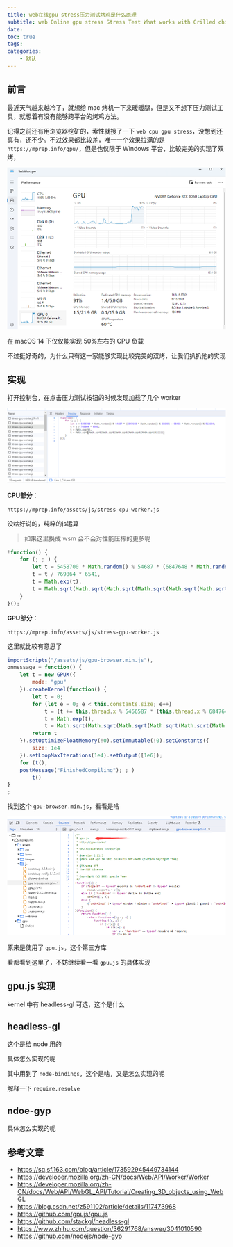 ```yaml
---
title: web在线gpu stress压力测试烤鸡是什么原理
subtitle: web Online gpu stress Stress Test What works with Grilled chicken
date: 
toc: true
tags: 
categories: 
    - 默认
---
```


## 前言
最近天气越来越冷了，就想给 mac 烤机一下来暖暖腿，但是又不想下压力测试工具，就想着有没有能够跨平台的烤鸡方法。

记得之前还有用浏览器挖矿的，索性就搜了一下 `web cpu gpu stress`，没想到还真有，还不少。不过效果都比较差，唯一一个效果拉满的是 `https://mprep.info/gpu/`，但是也仅限于 Windows 平台，比较完美的实现了双烤，

![16965165614991696516560765.png](https://raw.githubusercontent.com/james-curtis/james-curtis.github.io/main/static/images/16965165614991696516560765.png)

在 macOS 14 下仅仅能实现 50%左右的 CPU 负载

不过挺好奇的，为什么只有这一家能够实现比较完美的双烤，让我们扒扒他的实现

## 实现

打开控制台，在点击压力测试按钮的时候发现加载了几个 worker

![16965168514981696516850855.png](https://raw.githubusercontent.com/james-curtis/james-curtis.github.io/main/static/images/16965168514981696516850855.png)

**CPU部分**：

`https://mprep.info/assets/js/stress-cpu-worker.js`

没啥好说的，纯粹的js运算

> 如果这里换成 wsm 会不会对性能压榨的更多呢

```js
!function() {
    for (; ; ) {
        let t = 5458700 * Math.random() % 54687 * (6847648 * Math.random() % 68648) - 98468 * Math.random() % 513684;
        t = t / 769864 * 6541,
        t = Math.exp(t),
        t = Math.sqrt(Math.sqrt(Math.sqrt(Math.sqrt(Math.sqrt(Math.sqrt(t))))))
    }
}();
```

**GPU部分**：

`https://mprep.info/assets/js/stress-gpu-worker.js`

这里就比较有意思了

```js
importScripts("/assets/js/gpu-browser.min.js"),
onmessage = function() {
    let t = new GPUX({
        mode: "gpu"
    }).createKernel(function() {
        let t = 0;
        for (let e = 0; e < this.constants.size; e++)
            t = (t += this.thread.x % 5466587 * (this.thread.x % 6847648) - this.thread.x % 51374684) / (this.thread.x % 9769864) * 6541,
            t = Math.exp(t),
            t = Math.sqrt(Math.sqrt(Math.sqrt(Math.sqrt(Math.sqrt(Math.sqrt(t))))));
        return t
    }).setOptimizeFloatMemory(!0).setImmutable(!0).setConstants({
        size: 1e4
    }).setLoopMaxIterations(1e4).setOutput([1e6]);
    for (t(),
    postMessage("FinishedCompiling"); ; )
        t()
}
;
```

找到这个 `gpu-browser.min.js`，看看是啥

![16965170325071696517032336.png](https://raw.githubusercontent.com/james-curtis/james-curtis.github.io/main/static/images/16965170325071696517032336.png)

原来是使用了 `gpu.js`，这个第三方库

看都看到这里了，不妨继续看一看 `gpu.js` 的具体实现

## gpu.js 实现




kernel 中有 headless-gl 可选，这个是什么

## headless-gl

这个是给 node 用的

具体怎么实现的呢

其中用到了 `node-bindings`，这个是啥，又是怎么实现的呢

解释一下 `require.resolve`

## ndoe-gyp

具体怎么实现的呢

## 参考文章
- https://sq.sf.163.com/blog/article/173592945449734144
- https://developer.mozilla.org/zh-CN/docs/Web/API/Worker/Worker
- https://developer.mozilla.org/zh-CN/docs/Web/API/WebGL_API/Tutorial/Creating_3D_objects_using_WebGL
- https://blog.csdn.net/z591102/article/details/117473968
- https://github.com/gpujs/gpu.js
- https://github.com/stackgl/headless-gl
- https://www.zhihu.com/question/36291768/answer/3041010590
- https://github.com/nodejs/node-gyp